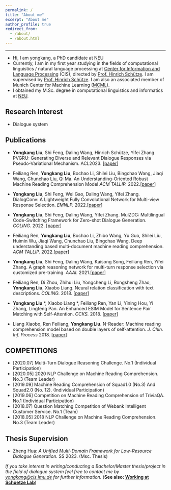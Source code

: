 ```yaml
---
permalink: /
title: "About me"
excerpt: "About me"
author_profile: true
redirect_from: 
  - /about/
  - /about.html
---
```


** **

* Hi, I am yongkang, a PhD candidate at [NEU](http://english.neu.edu.cn/)  
* Currently, I am in my first year studying in the fields of computational linguistics / natural language processing at [Center for Information and Language Processing](https://www.cis.lmu.de/) (CIS), directed by [Prof. Hinrich Schütze](https://schuetze.cis.lmu.de/about/). I am supervised by [Prof. Hinrich Schütze](https://schuetze.cis.lmu.de/about/). I am also an associated member of Munich Center for Machine Learning ([MCML](https://mcml.ai/)).
* I obtained my M.Sc. degree in computational linguistics and informatics at 
[NEU](http://english.neu.edu.cn/).





## Research Interest
  * Dialogue system

## Publications
  * **Yongkang Liu**, Shi Feng, Daling Wang, Hinrich Schütze, Yifei Zhang. PVGRU: Generating Diverse and Relevant Dialogue Responses via Pseudo-Variational Mechanism. ACL2023. [[paper](https://arxiv.org/abs/2212.09086)]

 * Feiliang Ren, **Yongkang Liu**, Bochao Li, Shilei Liu, Bingchao Wang, Jiaqi Wang, Chunchao Liu, Qi Ma. An Understanding-Oriented Robust Machine Reading Comprehension Model *ACM TALLIP.* 2022.[[paper](https://arxiv.org/abs/2207.00187)]  

 * **Yongkang Liu**, Shi Feng, Wei Gao, Daling Wang, Yifei Zhang. DialogConv: A Lightweight Fully Convolutional Network for Multi-view Response Selection. *EMNLP.* 2022.[[paper](https://arxiv.org/abs/2210.13845)]  

 * **Yongkang Liu**, Shi Feng, Daling Wang, Yifei Zhang. MulZDG: Multilingual Code-Switching Framework for Zero-shot Dialogue Generation. *COLING.* 2022. [[paper](https://arxiv.org/abs/2208.08629)]  

 * Feiliang Ren, **Yongkang Liu**, Bochao Li, Zhibo Wang, Yu Guo, Shilei Liu, Huimin Wu, Jiaqi Wang, Chunchao Liu, Bingchao Wang. Deep understanding based multi-document machine reading comprehension. *ACM TALLIP.* 2022.[[paper](https://arxiv.org/abs/2204.03494)]   

 * **Yongkang Liu**, Shi Feng, Daling Wang, Kaisong Song, Feiliang Ren, Yifei Zhang. A graph reasoning network for multi-turn response selection via customized pre-training. *AAAI.* 2021.[[paper](https://arxiv.org/abs/2012.11099)]   

 * Feiliang Ren, Di Zhou, Zhihui Liu, Yongcheng Li, Rongsheng Zhao, **Yongkang Liu**, Xiaobo Liang. Neural relation classification with text descriptions. *COLING.* 2018. [[paper](https://aclanthology.org/C18-1100/)]  

 * **Yongkang Liu** \*, Xiaobo Liang \*, Feiliang Ren, Yan Li, Yining Hou, Yi Zhang, Lingfeng Pan. An Enhanced ESIM Model for Sentence Pair Matching with Self-Attention. *CCKS.* 2018.  [[paper](https://web.archive.org/web/20220305111938id_/http://ceur-ws.org/Vol-2242/paper09.pdf)]  

 * Liang Xiaobo, Ren Feiliang, **Yongkang Liu**. N-Reader: Machine reading comprehension model based on double layers of self-attention. *J. Chin. Inf. Process* 2018. [[paper](https://scholar.google.com/scholar?cluster=10835501148854086357&hl=en&oi=scholarr)]  

   

## COMPETITIONS
  * [2020.07] Multi-Turn Dialogue Reasoning Challenge. No.1 (Individual Participation)  
  * [2020.05] 2020 NLP Challenge on Machine Reading Comprehension. No.3 (Team Leader)  
  * [2019.09] Machine Reading Comprehension of Squad1.0 (No.3) And Squad2.0 (No. 12). (Individual Participation)  
  * [2019.06]  Competition on Machine Reading Comprehension of TriviaQA. No.1 (Individual Participation)  
  * [2018.07] Question Matching Competition of Webank Intelligent Customer Service. No.1 (Team)  
  * [2018.05] 2018 NLP Challenge on Machine Reading Comprehension. No.3 (Team Leader)  
  
  
## Thesis Supervision  

  * Zheng Hua: *A Unified Multi-Domain Framework for Low-Resource Dialogue Generation.* SS 2023. (Msc. Thesis)  



*If you take interest in writing/conducting a Bachelor/Master thesis/project in the field of dialogue system feel free to contact me by [yongkang@cis.lmu.de](yongkang@cis.lmu.de) for further information.* (**See also: [Working at Schuetze Lab](https://schuetze.cis.lmu.de/vacancies/)**)





